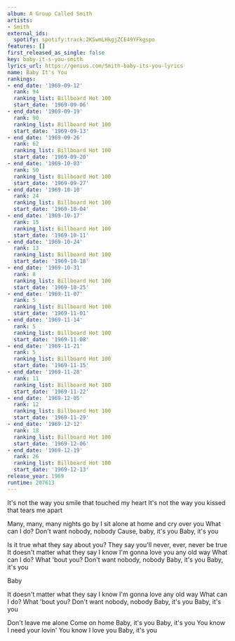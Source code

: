 ```yaml
---
album: A Group Called Smith
artists:
- Smith
external_ids:
  spotify: spotify:track:2KSwmLHkgjZCE49YFkgspo
features: []
first_released_as_single: false
key: baby-it-s-you-smith
lyrics_url: https://genius.com/Smith-baby-its-you-lyrics
name: Baby It's You
rankings:
- end_date: '1969-09-12'
  rank: 94
  ranking_list: Billboard Hot 100
  start_date: '1969-09-06'
- end_date: '1969-09-19'
  rank: 90
  ranking_list: Billboard Hot 100
  start_date: '1969-09-13'
- end_date: '1969-09-26'
  rank: 62
  ranking_list: Billboard Hot 100
  start_date: '1969-09-20'
- end_date: '1969-10-03'
  rank: 50
  ranking_list: Billboard Hot 100
  start_date: '1969-09-27'
- end_date: '1969-10-10'
  rank: 24
  ranking_list: Billboard Hot 100
  start_date: '1969-10-04'
- end_date: '1969-10-17'
  rank: 15
  ranking_list: Billboard Hot 100
  start_date: '1969-10-11'
- end_date: '1969-10-24'
  rank: 13
  ranking_list: Billboard Hot 100
  start_date: '1969-10-18'
- end_date: '1969-10-31'
  rank: 8
  ranking_list: Billboard Hot 100
  start_date: '1969-10-25'
- end_date: '1969-11-07'
  rank: 5
  ranking_list: Billboard Hot 100
  start_date: '1969-11-01'
- end_date: '1969-11-14'
  rank: 5
  ranking_list: Billboard Hot 100
  start_date: '1969-11-08'
- end_date: '1969-11-21'
  rank: 5
  ranking_list: Billboard Hot 100
  start_date: '1969-11-15'
- end_date: '1969-11-28'
  rank: 11
  ranking_list: Billboard Hot 100
  start_date: '1969-11-22'
- end_date: '1969-12-05'
  rank: 12
  ranking_list: Billboard Hot 100
  start_date: '1969-11-29'
- end_date: '1969-12-12'
  rank: 18
  ranking_list: Billboard Hot 100
  start_date: '1969-12-06'
- end_date: '1969-12-19'
  rank: 26
  ranking_list: Billboard Hot 100
  start_date: '1969-12-13'
release_year: 1969
runtime: 207613
---
```

It's not the way you smile that touched my heart
It's not the way you kissed that tears me apart

Many, many, many nights go by
I sit alone at home and cry over you
What can I do?
Don't want nobody, nobody
Cause, baby, it's you
Baby, it's you

Is it true what they say about you?
They say you'll never, ever, never be true
It doesn't matter what they say
I know I'm gonna love you any old way
What can I do?
What 'bout you?
Don't want nobody, nobody
Baby, it's you
Baby, it's you

Baby

It doesn't matter what they say
I know I'm gonna love any old way
What can I do?
What 'bout you?
Don't want nobody, nobody
Baby, it's you
Baby, it's you

Don't leave me alone
Come on home
Baby, it's you
Baby, it's you
You know I need your lovin'
You know I love you
Baby, it's you
